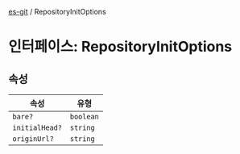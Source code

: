 [es-git](../globals.md) / RepositoryInitOptions

# 인터페이스: RepositoryInitOptions

## 속성

| 속성 | 유형 |
| ------ | ------ |
| <a id="bare"></a> `bare?` | `boolean` |
| <a id="initialhead"></a> `initialHead?` | `string` |
| <a id="originurl"></a> `originUrl?` | `string` |
